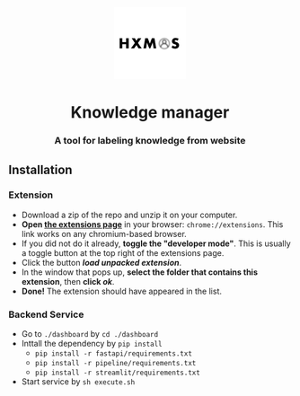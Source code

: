<div align="center">
    <img src="https://raw.githubusercontent.com/SimGus/chrome-addon-v3-starter/master/logo/logo-128.png"/>
    <h1>Knowledge manager</h1>
    <h3>A tool for labeling knowledge from website</h3>
</div>


## Installation
### Extension
- Download a zip of the repo and unzip it on your computer.
- **Open [the extensions page](chrome://extensions)** in your browser: `chrome://extensions`. This link works on any chromium-based browser.
- If you did not do it already, **toggle the "developer mode"**. This is usually a toggle button at the top right of the extensions page.
- Click the button **_load unpacked extension_**.
- In the window that pops up, **select the folder that contains this extension**, then **click _ok_**.
- **Done!** The extension should have appeared in the list.
### Backend Service
- Go to `./dashboard` by `cd ./dashboard`
- Inttall the dependency by `pip install`
    - `pip install -r fastapi/requirements.txt`
    - `pip install -r pipeline/requirements.txt`
    - `pip install -r streamlit/requirements.txt`
- Start service by `sh execute.sh`
